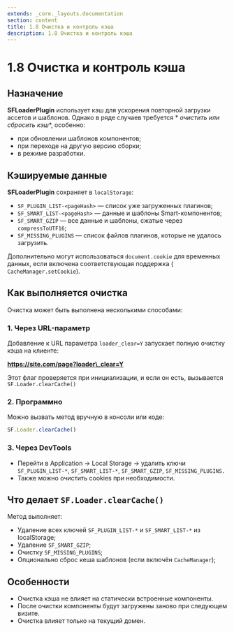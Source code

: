 ```yaml
---
extends: _core._layouts.documentation
section: content
title: 1.8 Очистка и контроль кэша
description: 1.8 Очистка и контроль кэша
---
```


# 1.8 Очистка и контроль кэша

## Назначение

**SFLoaderPlugin** использует кэш для ускорения повторной загрузки ассетов и шаблонов. Однако в ряде случаев требуется *
*очистить или сбросить кэш**, особенно:

* при обновлении шаблонов компонентов;
* при переходе на другую версию сборки;
* в режиме разработки.

## Кэшируемые данные

**SFLoaderPlugin** сохраняет в `localStorage`:

* `SF_PLUGIN_LIST-<pageHash>` — список уже загруженных плагинов;
* `SF_SMART_LIST-<pageHash>` — данные и шаблоны Smart-компонентов;
* `SF_SMART_GZIP` — все данные и шаблоны, сжатые через `compressToUTF16`;
* `SF_MISSING_PLUGINS` — список файлов плагинов, которые не удалось загрузить.

Дополнительно могут использоваться `document.cookie` для временных данных, если включена соответствующая поддержка (
`CacheManager.setCookie`).

## Как выполняется очистка

Очистка может быть выполнена несколькими способами:

### 1. Через URL-параметр

Добавление к URL параметра `loader_clear=Y` запускает полную очистку кэша на клиенте:

**https://site.com/page?loader\_clear=Y**

Этот флаг проверяется при инициализации, и если он есть, вызывается `SF.Loader.clearCache()`


### 2. Программно

Можно вызвать метод вручную в консоли или коде:

```js
SF.Loader.clearCache()
```

### 3. Через DevTools

* Перейти в Application → Local Storage → удалить ключи `SF_PLUGIN_LIST-*`, `SF_SMART_LIST-*`, `SF_SMART_GZIP`,
  `SF_MISSING_PLUGINS.`
* Также можно очистить cookies при необходимости.

## Что делает `SF.Loader.clearCache()`

Метод выполняет:

* Удаление всех ключей `SF_PLUGIN_LIST-*` и `SF_SMART_LIST-*` из localStorage;
* Удаление `SF_SMART_GZIP`;
* Очистку `SF_MISSING_PLUGINS`;
* Опционально сброс кеша шаблонов (если включён `CacheManager`);

## Особенности

* Очистка кэша не влияет на статически встроенные компоненты.
* После очистки компоненты будут загружены заново при следующем визите.
* Очистка влияет только на текущий домен.
